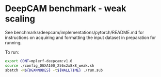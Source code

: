 # DeepCAM benchmark - weak scaling

See benchmarks/deepcam/implementations/pytorch/README.md for instructions on
acquiring and formatting the input dataset in preparation for running.

To run:

```bash
export CONT=mplerf-deepcam:v1.0
source ./config_DGXA100_256x2x8x8_weak.sh
sbatch -N${DGXNNODES} -t${WALLTIME} ./run.sub
```
